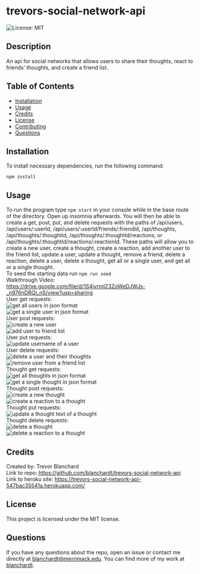 # trevors-social-network-api  
![License: MIT](https://img.shields.io/badge/License-MIT-blue.svg)  

## Description  
An api for social networks that allows users to share their thoughts, react to friends’ thoughts, and create a friend list.   

## Table of Contents  
* [Installation](#installation)  
* [Usage](#usage)  
* [Credits](#credits)  
* [License](#license)  
* [Contributing](#contributing) 
* [Questions](#questions)

## Installation  
To install necessary dependencies, run the following command:  

```  
npm install  
```  

## Usage  
To run the program type ```npm start``` in your console while in the base route of the directory.  Open up insomnia afterwards.  You will then be able to create a get, post, put, and delete requests with the paths of /api/users, /api/users/:userId, /api/users/:userId/friends/:friendId, /api/thoughts, /api/thoughts/:thoughtId, /api/thoughts/:thoughtId/reactions, or /api/thoughts/:thoughtId/reactions/:reactionId.  These paths will allow you to create a new user, create a thought, create a reaction, add another user to the friend list, update a user, update a thought, remove a friend, delete a reaction, delete a user, delete a thought, get all or a single user, and get all or a single thought.   
To seed the starting data run ```npm run seed```  
Walkthrough Video:  
https://drive.google.com/file/d/1S4iyrmIZ3ZoWeDJWJs-_n976nDRQj_nS/view?usp=sharing    
User get requests:   
![get all users in json format](./assets/images/get-all-users.png)   
![get a single user in json format](./assets/images/get-single-user.png)  
User post requests:   
![create a new user](./assets/images/create-user.png)   
![add user to friend list](./assets/images/add-to-friend-list.png)   
User put requests:    
![update username of a user](./assets/images/update-user.png)   
User delete requests:   
![delete a user and their thoughts](./assets/images/delete-user.png)   
![remove user from a friend list](./assets/images/remove-from-friend-list.png)   
Thought get requests:   
![get all thoughts in json format](./assets/images/get-all-thoughts.png)    
![get a single thought in json format](./assets/images/get-single-thought.png)    
Thought post requests:   
![create a new thought](./assets/images/create-thought.png)    
![create a reaction to a thought](./assets/images/create-reaction.png)  
Thought put requests:   
![update a thought text of a thought](./assets/images/update-thought.png)   
Thought delete requests:   
![delete a thought](./assets/images/delete-thought.png)    
![delete a reaction to a thought](./assets/images/delete-reaction.png)    

## Credits  
Created by: Trevor Blanchard  
Link to repo: https://github.com/blanchardt/trevors-social-network-api   
Link to heroku site: https://trevors-social-network-api-547bac35541a.herokuapp.com/  

## License  
This project is licensed under the MIT license.  

## Questions  
If you have any questions about the repo, open an issue or contact me directly at blanchardt@merrimack.edu.  You can find more of my work at [blanchardt](https://github.com/blanchardt/).  